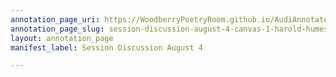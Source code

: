 ```yaml
---
annotation_page_uri: https://WoodberryPoetryRoom.github.io/AudiAnnotate-Workshop/annotations/session-discussion-august-4-canvas-1-harold-humes.json
annotation_page_slug: session-discussion-august-4-canvas-1-harold-humes
layout: annotation_page
manifest_label: Session Discussion August 4

---
```

